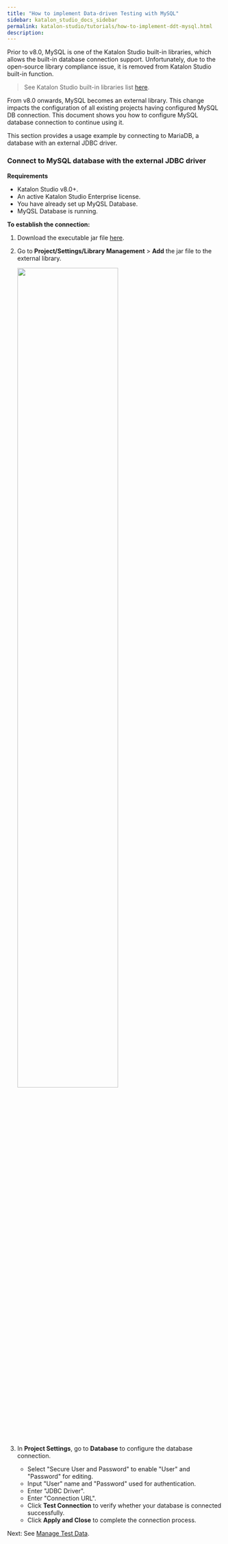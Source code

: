 ```yaml
---
title: "How to implement Data-driven Testing with MySQL"
sidebar: katalon_studio_docs_sidebar
permalink: katalon-studio/tutorials/how-to-implement-ddt-mysql.html 
description:
---
```


Prior to v8.0, MySQL is one of the Katalon Studio built-in libraries, which allows the built-in database connection support. Unfortunately, due to the open-source library compliance issue, it is removed from Katalon Studio built-in function. 

> See Katalon Studio built-in libraries list [here](https://docs.katalon.com/katalon-studio/docs/database-settings.html#introduce-database-connection).

From v8.0 onwards, MySQL becomes an external library. This change impacts the configuration of all existing projects having configured MySQL DB connection. This document shows you how to configure MySQL database connection to continue using it.

This section provides a usage example by connecting to MariaDB, a database with an external JDBC driver.

### Connect to MySQL database with the external JDBC driver

**Requirements**

- Katalon Studio v8.0+.
- An active Katalon Studio Enterprise license.
- You have already set up MyQSL Database.
- MyQSL Database is running.

**To establish the connection:**

1. Download the executable jar file [here](https://dev.mysql.com/downloads/connector/j/).
2. Go to **Project/Settings/Library Management** > **Add** the jar file to the external library.

    <img src="https://github.com/katalon-studio/docs-images/raw/master/katalon-studio/how-to-guides/configure_mysql/my-sql-jar-file.png" width=70%>

3. In **Project Settings**, go to **Database** to configure the database connection.

    - Select "Secure User and Password" to enable "User" and "Password" for editing.
    - Input "User" name and "Password" used for authentication.
    - Enter "JDBC Driver".
    - Enter "Connection URL".
    - Click **Test Connection** to verify whether your database is connected successfully. 
    - Click **Apply and Close** to complete the connection process.

Next: See [Manage Test Data](https://docs.katalon.com/katalon-studio/docs/manage-test-data.html#create-a-database-data).
